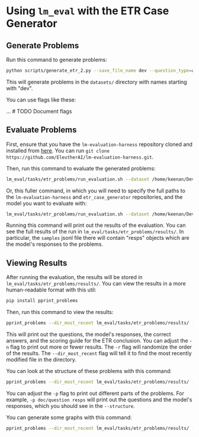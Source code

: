 # Using `lm_eval` with the ETR Case Generator

## Generate Problems

Run this command to generate problems:

```bash
python scripts/generate_etr_2.py --save_file_name dev --question_type=all --generate_function=random_etr_problem -n 10
```

This will generate problems in the `datasets/` directory with names starting with "dev".

You can use flags like these:

... # TODO Document flags

## Evaluate Problems

First, ensure that you have the `lm-evaluation-harness` repository cloned and installed from [here](https://github.com/EleutherAI/lm-evaluation-harness). You can run `git clone https://github.com/EleutherAI/lm-evaluation-harness.git`.

Then, run this command to evaluate the generated problems:

```bash
lm_eval/tasks/etr_problems/run_evaluation.sh --dataset /home/keenan/Dev/etr_case_generator/datasets/dev_yes_no.jsonl
```

Or, this fuller command, in which you will need to specify the full paths to the `lm-evaluation-harness` and `etr_case_generator` repositories, and the model you want to evaluate with:

```bash
lm_eval/tasks/etr_problems/run_evaluation.sh --dataset /home/keenan/Dev/etr_case_generator/datasets/dev_yes_no.jsonl -p /path/to/lm-evaluation-harness -i /path/to/etr_case_generator  -m gpt-4-turbo
```

Running this command will print out the results of the evaluation. You can see the full results of the run in `lm_eval/tasks/etr_problems/results/`. In particular, the `samples` jsonl file there will contain "resps" objects which are the model's responses to the problems.

## Viewing Results

After running the evaluation, the results will be stored in `lm_eval/tasks/etr_problems/results/`. You can view the results in a more human-readable format with this util:

```bash
pip install pprint_problems
```

Then, run this command to view the results:

```bash
pprint_problems --dir_most_recent lm_eval/tasks/etr_problems/results/ -p doc/question resps correct doc/scoring_guide/etr_conclusion doc/scoring_guide/etr_conclusion_is_categorical -n 3 -r
```

This will print out the questions, the model's responses, the correct answers, and the scoring guide for the ETR conclusion. You can adjust the `-n` flag to print out more or fewer results. The `-r` flag will randomize the order of the results. The `--dir_most_recent` flag will tell it to find the most recently modified file in the directory.

You can look at the structure of these problems with this command:

```bash
pprint_problems --dir_most_recent lm_eval/tasks/etr_problems/results/ --structure
```

You can adjust the `-p` flag to print out different parts of the problems. For example, `-p doc/question resps` will print out the questions and the model's responses, which you should see in the `--structure`.

You can generate some graphs with this command:

```bash
pprint_problems --dir_most_recent lm_eval/tasks/etr_problems/results/ --graph --parts vocab_size max_disjuncts num_variables num_disjuncts num_premises --min_n 10 --use_multiple_colors
```
